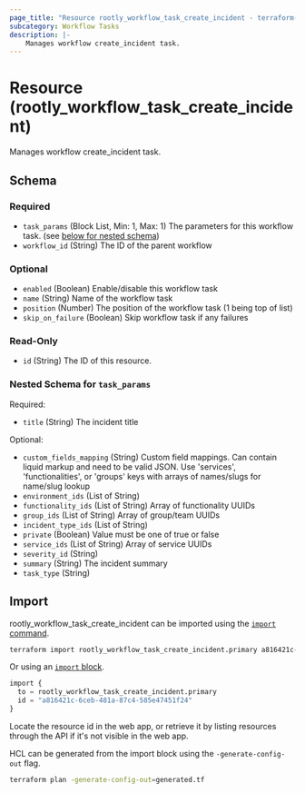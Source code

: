 ```yaml
---
page_title: "Resource rootly_workflow_task_create_incident - terraform-provider-rootly"
subcategory: Workflow Tasks
description: |-
    Manages workflow create_incident task.
---
```


# Resource (rootly_workflow_task_create_incident)

Manages workflow create_incident task.



<!-- schema generated by tfplugindocs -->
## Schema

### Required

- `task_params` (Block List, Min: 1, Max: 1) The parameters for this workflow task. (see [below for nested schema](#nestedblock--task_params))
- `workflow_id` (String) The ID of the parent workflow

### Optional

- `enabled` (Boolean) Enable/disable this workflow task
- `name` (String) Name of the workflow task
- `position` (Number) The position of the workflow task (1 being top of list)
- `skip_on_failure` (Boolean) Skip workflow task if any failures

### Read-Only

- `id` (String) The ID of this resource.

<a id="nestedblock--task_params"></a>
### Nested Schema for `task_params`

Required:

- `title` (String) The incident title

Optional:

- `custom_fields_mapping` (String) Custom field mappings. Can contain liquid markup and need to be valid JSON. Use 'services', 'functionalities', or 'groups' keys with arrays of names/slugs for name/slug lookup
- `environment_ids` (List of String)
- `functionality_ids` (List of String) Array of functionality UUIDs
- `group_ids` (List of String) Array of group/team UUIDs
- `incident_type_ids` (List of String)
- `private` (Boolean) Value must be one of true or false
- `service_ids` (List of String) Array of service UUIDs
- `severity_id` (String)
- `summary` (String) The incident summary
- `task_type` (String)

## Import

rootly_workflow_task_create_incident can be imported using the [`import` command](https://developer.hashicorp.com/terraform/cli/commands/import).

```sh
terraform import rootly_workflow_task_create_incident.primary a816421c-6ceb-481a-87c4-585e47451f24
```

Or using an [`import` block](https://developer.hashicorp.com/terraform/language/import).

```terraform
import {
  to = rootly_workflow_task_create_incident.primary
  id = "a816421c-6ceb-481a-87c4-585e47451f24"
}
```

Locate the resource id in the web app, or retrieve it by listing resources through the API if it's not visible in the web app.

HCL can be generated from the import block using the `-generate-config-out` flag.

```sh
terraform plan -generate-config-out=generated.tf
```
